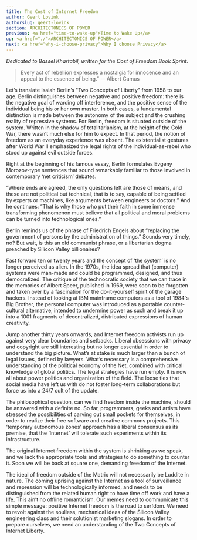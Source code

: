 ```yaml
---
title: The Cost of Internet Freedom
author: Geert Lovink
authorslug: geert-lovink
section: ARCHITECTONICS OF POWER
previous: <a href="time-to-wake-up">Time to Wake Up</a>
up: <a href="./">ARCHITECTONICS OF POWER</a>
next: <a href="why-i-choose-privacy">Why I choose Privacy</a>
---
```



_Dedicated to Bassel Khartabil, written for the Cost of Freedom Book Sprint._

> Every act of rebellion expresses a nostalgia for innocence and an
  appeal to the essence of being.” -- Albert Camus

Let’s translate Isaiah Berlin’s "Two Concepts of Liberty" from 1958 to
our age. Berlin distinguishes between negative and positive freedom:
there is the negative goal of warding off interference, and the
positive sense of the individual being his or her own master. In both
cases, a fundamental distinction is made between the autonomy of the
subject and the crushing reality of repressive systems. For Berlin,
freedom is situated outside of the system. Written in the shadow of
totalitarianism, at the height of the Cold War, there wasn’t much else
for him to expect. In that period, the notion of freedom as an
everyday experience was absent. The existentialist gestures after
World War II emphasized the legal rights of the individual-as-rebel
who stood up against evil outside forces.

Right at the beginning of his famous essay, Berlin formulates Evgeny
Morozov-type sentences that sound remarkably familiar to those
involved in contemporary ‘net criticism’ debates.

“Where ends are agreed, the only questions left are those of means,
and these are not political but technical, that is to say, capable of
being settled by experts or machines, like arguments between engineers
or doctors.” And he continues: “That is why those who put their faith
in some immense transforming phenomenon must believe that all
political and moral problems can be turned into technological ones.”

Berlin reminds us of the phrase of Friedrich Engels about “replacing
the government of persons by the administration of things.” Sounds
very timely, no? But wait, is this an old communist phrase, or a
libertarian dogma preached by Silicon Valley billionaires?

Fast forward ten or twenty years and the concept of ‘the system’ is no
longer perceived as alien. In the 1970s, the idea spread that
(computer) systems were man-made and could be programmed, designed,
and thus democratized. The critique of the technocratic society that
we can trace in the memories of Albert Speer, published in 1969, were
soon to be forgotten and taken over by a fascination for the
do-it-yourself spirit of the garage hackers. Instead of looking at IBM
mainframe computers as a tool of 1984's Big Brother, the personal
computer was introduced as a portable counter-cultural alternative,
intended to undermine power as such and break it up into a 1001
fragments of decentralized, distributed expressions of human
creativity.

Jump another thirty years onwards, and Internet freedom activists run
up against very clear boundaries and setbacks. Liberal obsessions with
privacy and copyright are still interesting but no longer essential in
order to understand the big picture. What’s at stake is much larger
than a bunch of legal issues, defined by lawyers. What’s necessary is
a comprehensive understanding of the political economy of the Net,
combined with critical knowledge of global politics. The legal
strategies have run empty. It is now all about power politics and
organization of the field. The loose ties that social media have left
us with do not foster long-term collaborations but force us into a
24/7 cult of the update.

The philosophical question, can we find freedom inside the machine,
should be answered with a definite no. So far, programmers, geeks and
artists have stressed the possibilities of carving out small pockets
for themselves, in order to realize their free software and creative
commons projects. This ‘temporary autonomous zones’ approach has a
liberal consensus as its premise, that the ‘Internet’ will tolerate
such experiments within its infrastructure.

The original Internet freedom within the system is shrinking as we
speak, and we lack the appropriate tools and strategies to do
something to counter it. Soon we will be back at square one, demanding
freedom of the Internet.

The ideal of freedom outside of the Matrix will not necessarily be
Luddite in nature. The coming uprising against the Internet as a tool
of surveillance and repression will be technologically informed, and
needs to be distinguished from the related human right to have time
off work and have a life. This ain’t no offline romanticism. Our memes
need to communicate this simple message: positive Internet freedom is
the road to serfdom. We need to revolt against the soulless,
mechanical ideas of the Silicon Valley engineering class and their
solutionist marketing slogans. In order to prepare ourselves, we need
an understanding of the Two Concepts of Internet Liberty.
